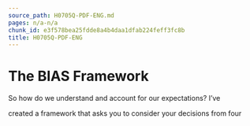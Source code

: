 ```yaml
---
source_path: H0705Q-PDF-ENG.md
pages: n/a-n/a
chunk_id: e3f578bea25fdde8a4b4daa1dfab224feff3fc8b
title: H0705Q-PDF-ENG
---
```

# The BIAS Framework

So how do we understand and account for our expectations? I’ve

created a framework that asks you to consider your decisions from four

